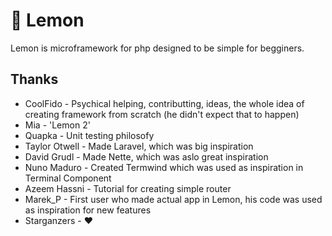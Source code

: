# 🍋 Lemon

Lemon is microframework for php designed to be simple for begginers.

## Thanks

- CoolFido - Psychical helping, contributting, ideas, the whole idea of creating framework from scratch (he didn't expect that to happen)
- Mia - 'Lemon 2'
- Quapka - Unit testing philosofy
- Taylor Otwell - Made Laravel, which was big inspiration
- David Grudl - Made Nette, which was aslo great inspiration
- Nuno Maduro - Created Termwind which was used as inspiration in Terminal Component
- Azeem Hassni - Tutorial for creating simple router
- Marek_P - First user who made actual app in Lemon, his code was used as inspiration for new features
- Starganzers - ❤
